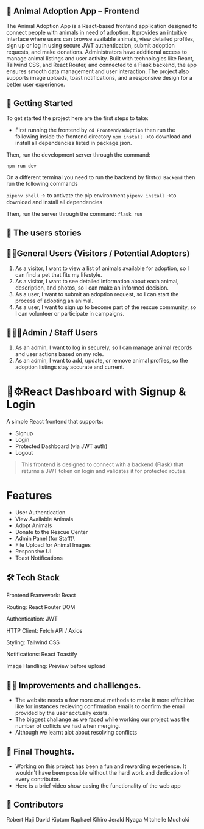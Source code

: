 ## 🐾 Animal Adoption App – Frontend

The Animal Adoption App is a React-based frontend application designed to connect people with animals in need of adoption. It provides an intuitive interface where users can browse available animals, view detailed profiles, sign up or log in using secure JWT authentication, submit adoption requests, and make donations. Administrators have additional access to manage animal listings and user activity. Built with technologies like React, Tailwind CSS, and React Router, and connected to a Flask backend, the app ensures smooth data management and user interaction. The project also supports image uploads, toast notifications, and a responsive design for a better user experience.

## 📌 Getting Started
To get started the project here are the first steps to take: 
- First running the frontend by `cd Frontend/Adoption` then run the following inside the frontend directory 
`npm install` ->to download and install all dependencies listed in package.json.

Then, run the development server through the command:

`npm run dev` 

On a different terminal you need to run the backend by first`cd Backend` then run the following commands

`pipenv shell` -> to activate the pip environment
`pipenv install` ->to download and install all dependencies 
 

Then, run the server through the command:
`flask run` 

## 👥 The users stories 
## 🧍🏻General Users (Visitors / Potential Adopters)
1.	As a visitor, I want to view a list of animals available for adoption, so I can find a pet that fits my lifestyle.
2.	As a visitor, I want to see detailed information about each animal, description, and photos, so I can make an informed decision.
3.	As a user, I want to submit an adoption request, so I can start the process of adopting an animal.
4.	As a user, I want to sign up to become part of the rescue community, so I can volunteer or participate in campaigns.
## 👩🏽‍💼Admin / Staff Users
1.	As an admin, I want to log in securely, so I can manage animal records and user actions based on my role.
2.	As an admin, I want to add, update, or remove animal profiles, so the adoption listings stay accurate and current.

# 📁⚙️React Dashboard with Signup & Login

A simple React frontend that supports:

-  Signup
-  Login
-  Protected Dashboard (via JWT auth)
-  Logout

> This frontend is designed to connect with a backend (Flask) that returns a JWT token on login and validates it for protected routes.

 # Features
- User Authentication
- View Available Animals
- Adopt Animals
- Donate to the Rescue Center
- Admin Panel (for Staff)\
- File Upload for Animal Images
- Responsive UI
- Toast Notifications

## 🛠️ Tech Stack
Frontend Framework: React

Routing: React Router DOM

Authentication: JWT 

HTTP Client: Fetch API / Axios

Styling: Tailwind CSS 

Notifications: React Toastify

Image Handling: Preview before upload

## 💪🏾 Improvements and challlenges.

- The website needs a few more crud methods to make it more effecitive like for instances recieving confirmation emails to confirm the email provided by the user acctually exists.
- The biggest challange as we faced while working our project was the number of coflicts we had when merging.
- Although we learnt alot about resolving conflicts 
   
## 📒 Final Thoughts.

- Working on this project has been a fun and rewarding experience. It wouldn't have been possible without the hard work and dedication of every contributor.
- Here is a brief video show casing the functionality of the web app 
 []()

## 👥 Contributors
Robert Haji
David Kiptum 
Raphael Kihiro
Jerald Nyaga
Mitchelle Muchoki



